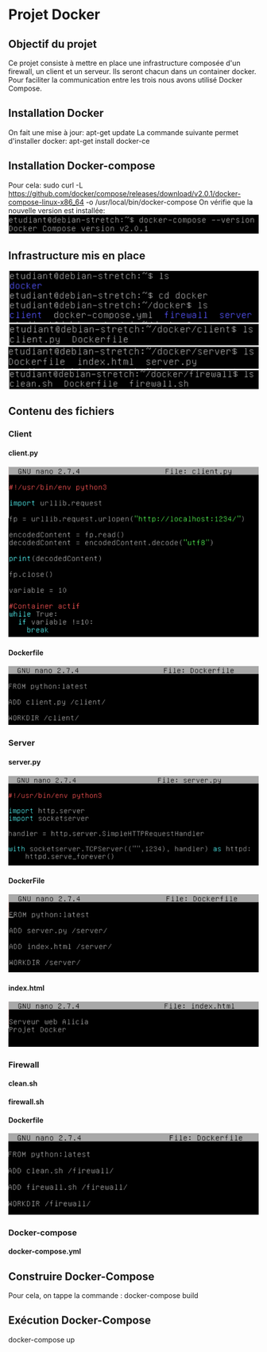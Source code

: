 # Projet Docker
## Objectif du projet
Ce projet consiste à mettre en place une infrastructure composée d'un firewall, un client et un serveur. Ils seront chacun dans un container docker. Pour faciliter la communication entre les trois nous avons utilisé Docker Compose.

## Installation Docker
On fait une mise à jour: apt-get update
La commande suivante permet d'installer docker: apt-get install docker-ce

## Installation Docker-compose
Pour cela: sudo curl -L https://github.com/docker/compose/releases/download/v2.0.1/docker-compose-linux-x86_64 -o /usr/local/bin/docker-compose
On vérifie que la nouvelle version est installée: 
![image](version_docker.png)

## Infrastructure mis en place

![image](infrastructure_1.png)
![image](infrastructure_2.png)
![image](infrastructure_3.png)
![image](infrastructure_4.png)

## Contenu des fichiers

### Client
#### client.py
![image](client_py.png)
#### Dockerfile
![image](Dockerfile_client.png)

### Server
#### server.py
![image](server_py.png)
#### DockerFile
![image](Dockerfile_server.png)
#### index.html
![image](index_html.png)

### Firewall
#### clean.sh
#### firewall.sh
#### Dockerfile
![image](Dockerfile_firewall.png)

### Docker-compose
#### docker-compose.yml

## Construire Docker-Compose 
Pour cela, on tappe la commande : docker-compose build

## Exécution Docker-Compose
docker-compose up


